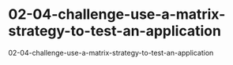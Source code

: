 # 02-04-challenge-use-a-matrix-strategy-to-test-an-application
02-04-challenge-use-a-matrix-strategy-to-test-an-application
